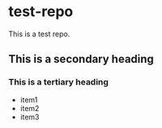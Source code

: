 # test-repo
This is a test repo.

## This is a secondary heading
### This is a tertiary heading

* item1
* item2
* item3

